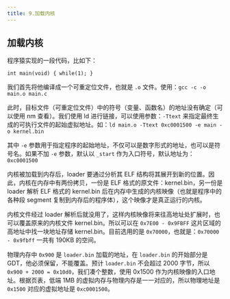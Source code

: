 ```yaml
---
title: 9.加载内核
---
```


## 加载内核

程序猿实现的一段代码，比如下：

```
int main(void) { while(1); }
```

我们首先将他编译成一个可重定位文件，也就是 `.o` 文件。使用：`gcc -c -o main.o main.c`

此时，目标文件（可重定位文件）中的符号（变量、函数名）的地址没有确定（可以使用 nm 查看）。我们使用 ld 进行链接，可以使用参数：`-Ttext` 来指定最终生成的可执行文件的起始虚拟地址。如：`ld main.o -Ttext 0xc0001500 -e main -o kernel.bin`

其中 `-e` 参数用于指定程序的起始地址，不仅可以是数字形式的地址，也可以是符号名。如果不加 `-e` 参数，默认以 `_start` 作为入口符号，默认地址为：`0xc0001500`

内核被加载到内存后，loader 要通过分析其 ELF 结构将其展开到新的位置。因此，内核在内存中有两份拷贝，一份是 ELF 格式的原文件：kernel.bin，另一份是 loader 解析 ELF 格式的 kernel.bin 后在内存中生成的内核映像（也就是程序中的各种段 segment 复制到内存后的程序体），这个映像才是真正运行的内核。

内核文件经过 loader 解析后就没用了，这样内核映像将来往高地址处扩展时，也可以覆盖原来的内核文件 kernel.bin。所以可以在 `0x7E00 - 0x9FBFF` 这片区域的高地址中找一块地址存储 kernel.bin。目前选用的是 `0x70000`，也就是：`0x70000 - 0x9fbff` 一共有 190KB 的空间。

物理内存中 `0x900` 是 `loader.bin` 加载的地址，在 `loader.bin` 的开始部分是 GDT，他必须保留，不能覆盖。预计 `loader.bin` 不会超过 2000 字节，所以 `0x900 + 2000 = 0x10d0`，我们凑个整数，使用 0x1500 作为内核映像的入口地址。根据页表，低端 1MB 的虚拟内存与物理内存是一一对应的，所以物理地址是 `0x1500` 对应的虚拟地址是 `0xc0001500`。